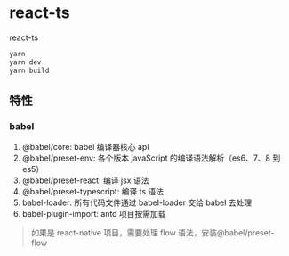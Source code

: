 # react-ts

react-ts

```bash
yarn
yarn dev
yarn build
```

## 特性

### babel

1. @babel/core: babel 编译器核心 api
2. @babel/preset-env: 各个版本 javaScript 的编译语法解析（es6、7、8 到 es5）
3. @babel/preset-react: 编译 jsx 语法
4. @babel/preset-typescript: 编译 ts 语法
5. babel-loader: 所有代码文件通过 babel-loader 交给 babel 去处理
6. babel-plugin-import: antd 项目按需加载

> 如果是 react-native 项目，需要处理 flow 语法，安装@babel/preset-flow
